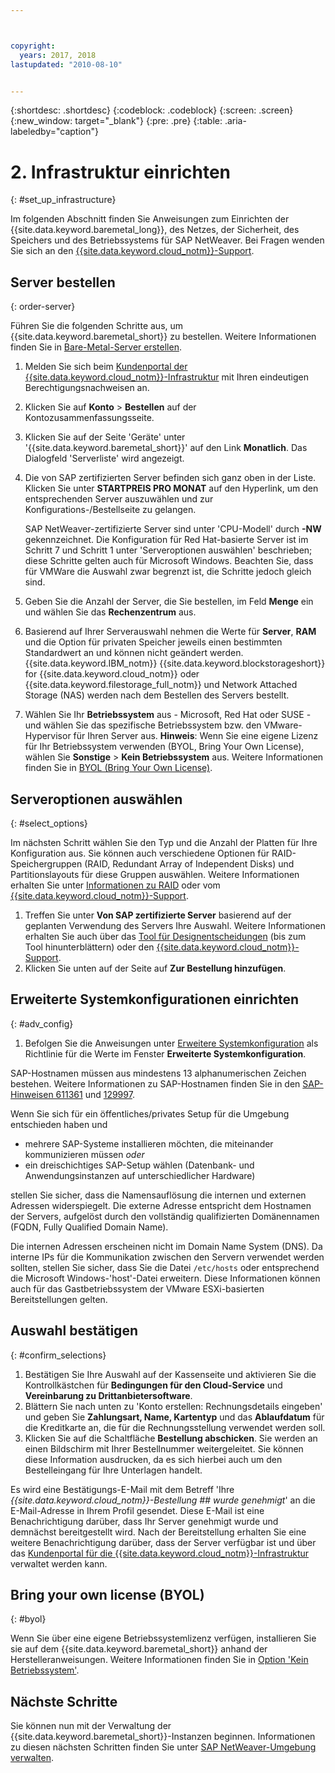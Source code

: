 ```yaml
---



copyright:
  years: 2017, 2018
lastupdated: "2010-08-10"


---
```


{:shortdesc: .shortdesc}
{:codeblock: .codeblock}
{:screen: .screen}
{:new_window: target="_blank"}
{:pre: .pre}
{:table: .aria-labeledby="caption"}

# 2. Infrastruktur einrichten
{: #set_up_infrastructure}

Im folgenden Abschnitt finden Sie Anweisungen zum Einrichten der {{site.data.keyword.baremetal_long}}, des Netzes, der Sicherheit, des Speichers und des Betriebssystems für SAP NetWeaver. Bei Fragen wenden Sie sich an den [{{site.data.keyword.cloud_notm}}-Support](https://console.bluemix.net/docs/get-support/howtogetsupport.html#getting-customer-support).

## Server bestellen
{: order-server}

Führen Sie die folgenden Schritte aus, um {{site.data.keyword.baremetal_short}} zu bestellen. Weitere Informationen finden Sie in [Bare-Metal-Server erstellen](https://console.bluemix.net/docs/bare-metal/baremetal-provision.html#building-a-custom-bare-metal-server).

1. Melden Sie sich beim [Kundenportal der {{site.data.keyword.cloud_notm}}-Infrastruktur](https://control.softlayer.com) mit Ihren eindeutigen Berechtigungsnachweisen an.
2. Klicken Sie auf **Konto** > **Bestellen** auf der Kontozusammenfassungsseite.
3. Klicken Sie auf der Seite 'Geräte' unter '{{site.data.keyword.baremetal_short}}' auf den Link **Monatlich**. Das Dialogfeld 'Serverliste' wird angezeigt.
4. Die von SAP zertifizierten Server befinden sich ganz oben in der Liste. Klicken Sie unter **STARTPREIS PRO MONAT** auf den Hyperlink, um den entsprechenden Server auszuwählen und zur Konfigurations-/Bestellseite zu gelangen. 

   SAP NetWeaver-zertifizierte Server sind unter 'CPU-Modell' durch **-NW** gekennzeichnet. Die Konfiguration für Red Hat-basierte Server ist im Schritt 7 und Schritt 1 unter 'Serveroptionen auswählen' beschrieben; diese Schritte gelten auch für Microsoft Windows. Beachten Sie, dass für VMWare die Auswahl zwar begrenzt ist, die Schritte jedoch gleich sind.
   
5. Geben Sie die Anzahl der Server, die Sie bestellen, im Feld **Menge** ein und wählen Sie das **Rechenzentrum** aus.
6. Basierend auf Ihrer Serverauswahl nehmen die Werte für **Server**, **RAM** und die Option für privaten Speicher jeweils einen bestimmten Standardwert an und können nicht geändert werden. {{site.data.keyword.IBM_notm}} {{site.data.keyword.blockstorageshort}} for {{site.data.keyword.cloud_notm}} oder {{site.data.keyword.filestorage_full_notm}} und Network Attached Storage (NAS) werden nach dem Bestellen des Servers bestellt.
7. Wählen Sie Ihr **Betriebssystem** aus - Microsoft, Red Hat oder SUSE - und wählen Sie das spezifische Betriebssystem bzw. den VMware-Hypervisor für Ihren Server aus. **Hinweis**: Wenn Sie eine eigene Lizenz für Ihr Betriebssystem verwenden (BYOL, Bring Your Own License), wählen Sie **Sonstige** > **Kein Betriebssystem** aus. Weitere Informationen finden Sie in [BYOL (Bring Your Own License)](#byol).

## Serveroptionen auswählen
{: #select_options}

Im nächsten Schritt wählen Sie den Typ und die Anzahl der Platten für Ihre Konfiguration aus. Sie können auch verschiedene Optionen für RAID-Speichergruppen (RAID, Redundant Array of Independent Disks) und Partitionslayouts für diese Gruppen auswählen. Weitere Informationen erhalten Sie unter [Informationen zu RAID](https://console.bluemix.net/docs/bare-metal/what-raid.html#about-raid) oder vom [{{site.data.keyword.cloud_notm}}-Support](https://console.bluemix.net/docs/get-support/howtogetsupport.html#getting-customer-support).

1. Treffen Sie unter **Von SAP zertifizierte Server** basierend auf der geplanten Verwendung des Servers Ihre Auswahl. Weitere Informationen erhalten Sie auch über das [Tool für Designentscheidungen](https://github.com/ibm-cloud-architecture/infrastructure-design-decision-tool) (bis zum Tool hinunterblättern) oder den [{{site.data.keyword.cloud_notm}}-Support](https://console.bluemix.net/docs/get-support/howtogetsupport.html#getting-customer-support).
2. Klicken Sie unten auf der Seite auf **Zur Bestellung hinzufügen**.

## Erweiterte Systemkonfigurationen einrichten
{: #adv_config}

1. Befolgen Sie die Anweisungen unter [Erweitere Systemkonfiguration](https://console.bluemix.net/docs/bare-metal/baremetal-provision.html#advanced-server-configuration-options) als Richtlinie für die Werte im Fenster **Erweiterte Systemkonfiguration**.

SAP-Hostnamen müssen aus mindestens 13 alphanumerischen Zeichen bestehen. Weitere Informationen zu SAP-Hostnamen finden Sie in den [SAP-Hinweisen 611361](https://launchpad.support.sap.com/#/611361) und [129997](https://launchpad.support.sap.com/#/129997). 

Wenn Sie sich für ein öffentliches/privates Setup für die Umgebung entschieden haben und
  * mehrere SAP-Systeme installieren möchten, die miteinander kommunizieren müssen *oder*
  * ein dreischichtiges SAP-Setup wählen (Datenbank- und Anwendungsinstanzen auf unterschiedlicher Hardware)
  
stellen Sie sicher, dass die Namensauflösung die internen und externen Adressen widerspiegelt. Die externe Adresse entspricht dem Hostnamen der Servers, aufgelöst durch den vollständig qualifizierten Domänennamen (FQDN, Fully Qualified Domain Name). 

Die internen Adressen erscheinen nicht im Domain Name System (DNS). Da interne IPs für die Kommunikation zwischen den Servern verwendet werden sollten, stellen Sie sicher, dass Sie die Datei `/etc/hosts` oder entsprechend die Microsoft Windows-'host'-Datei erweitern. Diese Informationen können auch für das Gastbetriebssystem der VMware ESXi-basierten Bereitstellungen gelten.

## Auswahl bestätigen
{: #confirm_selections}

1. Bestätigen Sie Ihre Auswahl auf der Kassenseite und aktivieren Sie die Kontrollkästchen für **Bedingungen für den Cloud-Service** und **Vereinbarung zu Drittanbietersoftware**.
2. Blättern Sie nach unten zu 'Konto erstellen: Rechnungsdetails eingeben' und geben Sie **Zahlungsart, Name, Kartentyp** und das **Ablaufdatum** für die Kreditkarte an, die für die Rechnungsstellung verwendet werden soll.
3. Klicken Sie auf die Schaltfläche **Bestellung abschicken**. Sie werden an einen Bildschirm mit Ihrer Bestellnummer weitergeleitet. Sie können diese Information ausdrucken, da es sich hierbei auch um den Bestelleingang für Ihre Unterlagen handelt.

Es wird eine Bestätigungs-E-Mail mit dem Betreff 'Ihre _{{site.data.keyword.cloud_notm}}-Bestellung ## wurde genehmigt_' an die E-Mail-Adresse in Ihrem Profil gesendet. Diese E-Mail ist eine Benachrichtigung darüber, dass Ihr Server genehmigt wurde und demnächst bereitgestellt wird. Nach der Bereitstellung erhalten Sie eine weitere Benachrichtigung darüber, dass der Server verfügbar ist und über das [Kundenportal für die {{site.data.keyword.cloud_notm}}-Infrastruktur](https://control.softlayer.com) verwaltet werden kann.

## Bring your own license (BYOL)
{: #byol}

Wenn Sie über eine eigene Betriebssystemlizenz verfügen, installieren Sie sie auf dem {{site.data.keyword.baremetal_short}} anhand der Herstelleranweisungen. Weitere Informationen finden Sie in [Option 'Kein Betriebssystem'](https://console.bluemix.net/docs/bare-metal/introduction-no-os.html#how-to-install-an-operating-system-on-a-no-os-server-).

## Nächste Schritte

Sie können nun mit der Verwaltung der {{site.data.keyword.baremetal_short}}-Instanzen beginnen. Informationen zu diesen nächsten Schritten finden Sie unter [SAP NetWeaver-Umgebung verwalten](/docs/infrastructure/sap-netweaver/sap-manage-environment.html).
